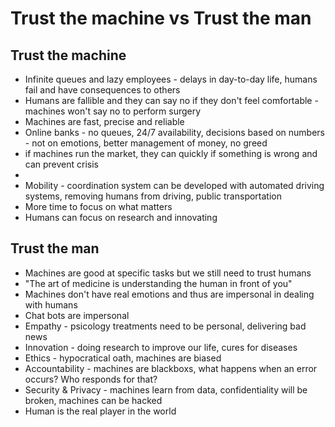 # Trust the machine vs Trust the man

## Trust the machine

* Infinite queues and lazy employees - delays in day-to-day life, humans fail and have consequences to others
* Humans are fallible and they can say no if they don't feel comfortable - machines won't say no to perform surgery
* Machines are fast, precise and reliable
* Online banks - no queues, 24/7 availability, decisions based on numbers - not on emotions, better management of money, no greed
* if machines run the market, they can quickly if something is wrong and can prevent crisis
* 
* Mobility - coordination system can be developed with automated driving systems, removing humans from driving, public transportation
* More time to focus on what matters
* Humans can focus on research and innovating

## Trust the man

* Machines are good at specific tasks but we still need to trust humans
* "The art of medicine is understanding the human in front of you"
* Machines don't have real emotions and thus are impersonal in dealing with humans
* Chat bots are impersonal
* Empathy - psicology treatments need to be personal, delivering bad news
* Innovation - doing research to improve our life, cures for diseases
* Ethics - hypocratical oath, machines are biased
* Accountability - machines are blackboxs, what happens when an error occurs? Who responds for that?
* Security & Privacy - machines learn from data, confidentiality will be broken, machines can be hacked
* Human is the real player in the world
